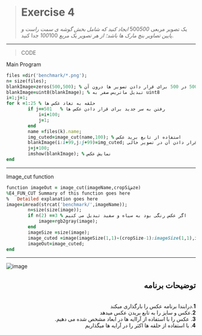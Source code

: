 > # Exercise 4
>یک تصویر مربعی 500*500 ایجاد کنید که شامل بخش گوشه ی سمت راست و پایین تصاویر بنچ مارک ها باشد؛ از هر تصویر یک مربع 100*100 جدا کنید.
***
>CODE

Main Program
```ruby
files =dir('benchmark/*.png');
n= size(files);
blankImage=zeros(500,500); % ساخت ماتریس صفر با ابعاد 500 در 500 برای قرار دادن تصویر ها درون آن
blankImage=uint8(blankImage); % تبدیل ماتریس صفر به uint8
i=1;j=1;
for k =1:25 % حلقه به تغاد غکس ها
        if j==501   % رفتن به سر جدید برای قرار دادن عکس ها
            i=i+100;
            j=1;
        end
        name =files(k).name;
        img_cuted=image_cut(name,100); % استفاده از تابع برید عکس
        blankImage(i:i+99,j:j+99)=img_cuted; قرار دادن آن در تصویر خالی
        j=j+100;   
        imshow(blankImage); % نمایش عکس
end
```
****
Image_cut function
```ruby
function imageOut = image_cut(imageName,cropSiشze)
%E4_FUN_CUT Summary of this function goes here
%   Detailed explanation goes here
image=imread(strcat('benchmark/',imageName));
        n=size(size(image));
        if n(2) ==3 % اگر عکس رنگی بود به سیاه و سفید تبدیل می کنیم
            image=rgb2gray(image);
        end
        imageSize =size(image);
        image_cuted =image(imageSize(1,1)-(cropSize-1):imageSize(1,1),imageSize(1,2)-(cropSize-1):imageSize(1,2));% برید عکس با استفاده از آرایه ها
        imageOut=image_cuted;
end
```
***
![image](https://user-images.githubusercontent.com/48456571/113275402-034d3880-92f4-11eb-92b6-3ef2148adde5.png)

<div dir="rtl">
<h2>توضیحات برنامه</h2> <br />
 <b>1</b>.درابندا برنامه عکس را بارگذاری میکند<br />
<b>2</b>.عکس و سایز  را به تابع بریدن عکس میدهد <br />
<b>3</b>. عکس را با استفاده از آراایه ها در ابعاد مشخص شده می دهیم.<br />
<b>4</b>. با استفاده از حلقه ها اکثر را در آرایه ها میگذاریم
    
</div>
